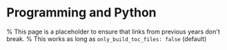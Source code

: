 # Programming and Python

% This page is a placeholder to ensure that links from previous years don't break.
% This works as long as `only_build_toc_files: false` (default)

```{include} ./python.md
```